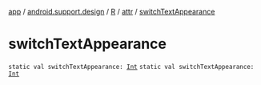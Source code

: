 [app](../../../index.md) / [android.support.design](../../index.md) / [R](../index.md) / [attr](index.md) / [switchTextAppearance](.)

# switchTextAppearance

`static val switchTextAppearance: `[`Int`](https://kotlinlang.org/api/latest/jvm/stdlib/kotlin/-int/index.html)
`static val switchTextAppearance: `[`Int`](https://kotlinlang.org/api/latest/jvm/stdlib/kotlin/-int/index.html)